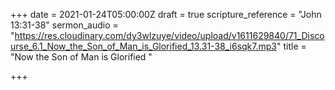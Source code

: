 +++
date = 2021-01-24T05:00:00Z
draft = true
scripture_reference = "John 13:31-38"
sermon_audio = "https://res.cloudinary.com/dy3wlzuye/video/upload/v1611629840/71_Discourse_6.1_Now_the_Son_of_Man_is_Glorified_13.31-38_i6sqk7.mp3"
title = "Now the Son of Man is Glorified "

+++
